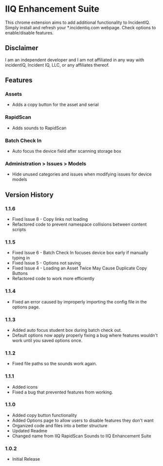 # IIQ Enhancement Suite
This chrome extension aims to add additional functionality to IncidentIQ. Simply install and refresh your *.incidentiq.com webpage. Check options to enable/disable features.

## Disclaimer
I am an independent developer and I am not affiliated in any way with incidentIQ, Incident IQ, LLC, or any affiliates thereof.

## Features
### Assets
- Adds a copy button for the asset and serial
### RapidScan
- Adds sounds to RapidScan
### Batch Check In
- Auto focus the device field after scanning storage box
### Administration > Issues > Models
- Hide unused categories and issues when modifying issues for device models
## Version History
### 1.1.6
- Fixed Issue 8 - Copy links not loading
- Refactored code to prevent namespace collisions between content scripts
### 1.1.5
- Fixed Issue 6 - Batch Check In focuses device box early if manually typing in
- Fixed Issue 5 - Options not saving
- Fixed Issue 4 - Loading an Asset Twice May Cause Duplicate Copy Buttons
- Refactored code to work more efficiently
### 1.1.4
- Fixed an error caused by improperly importing the config file in the options page.
### 1.1.3
- Added auto focus student box during batch check out.
- Default options now apply properly fixing a bug where features wouldn't work until you saved options once.
### 1.1.2
- Fixed file paths so the sounds work again.
### 1.1.1
- Added icons
- Fixed a bug that prevented features from working.
### 1.1.0
- Added copy button functionality
- Added Options page to allow users to disable features they don't want
- Organized code and files into a better structure
- Updated Readme
- Changed name from IIQ RapidScan Sounds to IIQ Enhancement Suite
### 1.0.2
- Initial Release